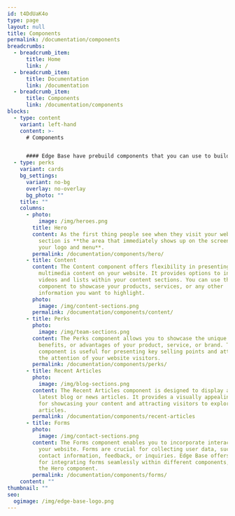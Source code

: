 ```yaml
---
id: t4DdUaK4o
type: page
layout: null
title: Components
permalink: /documentation/components
breadcrumbs:
  - breadcrumb_item:
      title: Home
      link: /
  - breadcrumb_item:
      title: Documentation
      link: /documentation
  - breadcrumb_item:
      title: Components
      link: /documentation/components
blocks:
  - type: content
    variant: left-hand
    content: >-
      # Components


      #### Edge Base have prebuild components that you can use to build your website:
  - type: perks
    variant: cards
    bg_settings:
      variant: no-bg
      overlay: no-overlay
      bg_photo: ""
    title: ""
    columns:
      - photo:
          image: /img/heroes.png
        title: Hero
        content: As the first thing people see when they visit your website, a hero
          section is **the area that immediately shows up on the screen under
          your logo and menu**.
        permalink: /documentation/components/hero/
      - title: Content
        content: The Content component offers flexibility in presenting textual and
          multimedia content on your website. It provides options to include
          videos and lists within your content sections. You can use this
          component to showcase your products, services, or any other
          information you want to highlight.
        photo:
          image: /img/content-sections.png
        permalink: /documentation/components/content/
      - title: Perks
        photo:
          image: /img/team-sections.png
        content: The Perks component allows you to showcase the unique features,
          benefits, or advantages of your product, service, or brand. This
          component is useful for presenting key selling points and attracting
          the attention of your website visitors.
        permalink: /documentation/components/perks/
      - title: Recent Articles
        photo:
          image: /img/blog-sections.png
        content: The Recent Articles component is designed to display a list of your
          latest blog or news articles. It provides a visually appealing layout
          for showcasing your content and attracting visitors to explore your
          articles.
        permalink: /documentation/components/recent-articles
      - title: Forms
        photo:
          image: /img/contact-sections.png
        content: The Forms component enables you to incorporate interactive forms into
          your website. Forms are crucial for collecting user data, such as
          contact information, feedback, or inquiries. Edge Base offers options
          for integrating forms seamlessly within different components, such as
          the Hero component.
        permalink: /documentation/components/forms/
    content: ""
thumbnail: ""
seo:
  ogimage: /img/edge-base-logo.png
---
```

